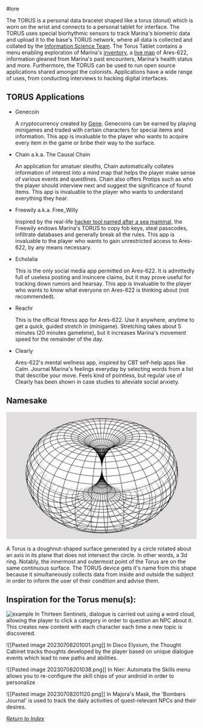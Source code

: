 #lore 

The TORUS is a personal data bracelet shaped like a torus (donut) which is worn on the wrist and connects to a personal tablet for interface. The TORUS uses special biorhythmic sensors to track Marina's biometric data and upload it to the base's TORUS network, where all data is collected and collated by the [Information Science Team](InfoDept.md). The Torus Tablet contains a menu enabling exploration of Marina's [inventory](Inventory.md), a [live map](LiveMap.md) of Ares-622, information gleaned from Marina's past encounters, Marina's health status and more. Furthermore, the TORUS can be used to run open source applications shared amongst the colonists. Applications have a wide range of uses, from conducting interviews to hacking digital interfaces.

## TORUS Applications

- Genecoin

  A cryptocurrency created by [Gene](Gene.md). Genecoins can be earned by playing minigames and traded with certain characters for special items and information. This app is invaluable to the player who wants to acquire every item in the game or bribe their way to the surface.

- Chain a.k.a. The Causal Chain

  An application for amatuer sleuths, Chain automatically collates information of interest into a mind map that helps the player make sense of various events and questlines. Chain also offers Protips such as who the player should interview next and suggest the significance of found items. This app is invaluable to the player who wants to understand everything they hear.

- Freewily a.k.a. Free_Willy

  Inspired by the real-life [hacker tool named after a sea mammal](https://flipperzero.one/), the Freewily endows Marina's TORUS to copy fob keys, steal passcodes, infiltrate databases and generally break all the rules. This app is invaluable to the player who wants to gain unrestricted access to Ares-622, by any means necessary.

- Echolalia

  This is the only social media app permitted on Ares-622. It is admittedly full of useless posting and insincere claims, but it may prove useful for tracking down rumors and hearsay. This app is invaluable to the player who wants to know what everyone on Ares-622 is thinking about (not recommended).

- Reachr

  This is the official fitness app for Ares-622. Use it anywhere, anytime to get a quick, guided stretch in (minigame). Stretching takes about 5 minutes (20 minutes gametime), but it increases Marina's movement speed for the remainder of the day.

- Clearly

  Ares-622's mental wellness app, inspired by CBT self-help apps like Calm. Journal Marina's feelings everyday by selecting words from a list that describe your move. Feels kind of pointless, but regular use of Clearly has been shown in case studies to alleviate social anxiety.


## Namesake
![A Torus](Torus-Featured.jpg)

A Torus is a doughnut-shaped surface generated by a circle rotated about an axis in its plane that does not intersect the circle. In other words, a 3d ring. Notably, the innermost and outermost point of the Torus are on the same continuous surface. The TORUS device gets it's name from this shape because it simultaneously collects data from inside and outside the subject in order to inform the user of their condition and advise them.
  
## Inspiration for the Torus menu(s):
![example](https://lparchive.org/13-Sentinels-Aegis-Rim/Update%2043/45-039.jpg)
In Thirteen Sentinels, dialogue is carried out using a word cloud, allowing the player to click a category in order to question an NPC about it. This creates new content with each character each time a new topic is discovered.

![[Pasted image 20230708201001.png]]
In Disco Elysium, the Thought Cabinet tracks thoughts developed by the player based on unique dialogue events which lead to new paths and abilities.

![[Pasted image 20230708201038.png]]
In Nier: Automata the Skills menu allows you to re-configure the skill chips of your android in order to personalize 

![[Pasted image 20230708201120.png]]
In Majora's Mask, the 'Bombers Journal' is used to track the daily activities of quest-relevant NPCs and their desires.

*[Return to Index](index2.md)*
